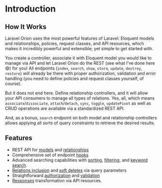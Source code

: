 # Introduction

## How It Works

Laravel Orion uses the most powerful features of Laravel: Eloquent models and relationships, policies, request classes, and API resources, which makes it incredibly powerful and extensible, yet simple to get started with.

You create a controller, associate it with Eloquent model you would like to manage via API and let Laravel Orion do the REST (see what I've done here :smile:) for you! All endpoints (`index`, `search`, `show`, `store`, `update`, `destroy`, `restore`) will already be there with proper authorization, validation and error handling (you need to define policies and request classes yourself, of course).

But it does not end here. Define relationship controllers, and it will allow your API consumers to manage all types of relations. Yes, all, which means `associate`/`dissociate`, `attach`/`detach`, `sync`, `toggle`, `updatePivot` as well as CRUD operations are available via a standardized REST API.

And, as a bonus, `search` endpoint on both model and relationship controllers allows applying all sorts of query constraints to retrieve the desired results.

## Features

* REST API for [models](./models.html) and [relationships](./relationships.html)
* Comprehensive set of endpoint [hooks](./hooks.html)
* Advanced searching capabilities with [sorting](./search.html#sorting), [filtering](./search.html#filtering), and [keyword search](./search.html#keyword-search).
* [Relations inclusion](./query-parameters.html#including-relations) and [soft deletes](./query-parameters.html#soft-deletes) via query parameters
* Straightforward [authorization](./security.html#authorization) and [validation](./security.html#validation)
* [Responses](./responses.html) transformation via API resources.
